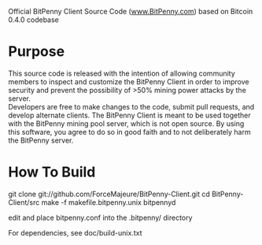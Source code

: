 Official BitPenny Client Source Code (www.BitPenny.com)
based on Bitcoin 0.4.0 codebase


Purpose
===================

This source code is released with the intention of allowing community members
to inspect and customize the BitPenny Client in order to improve security and
prevent the possibility of >50% mining power attacks by the server.  
Developers are free to make changes to the code, submit pull requests, and 
develop alternate clients.  The BitPenny Client is meant to be used together 
with the BitPenny mining pool server, which is not open source.  By using this
software, you agree to do so in good faith and to not deliberately harm the
BitPenny server. 


How To Build
===================
 git clone git://github.com/ForceMajeure/BitPenny-Client.git
 cd BitPenny-Client/src
 make -f makefile.bitpenny.unix bitpennyd
 
 edit and place bitpenny.conf into the .bitpenny/ directory

 For dependencies, see doc/build-unix.txt
